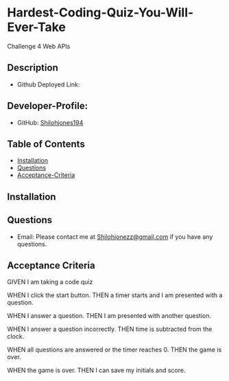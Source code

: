 # Hardest-Coding-Quiz-You-Will-Ever-Take
Challenge 4 Web APIs

## Description

* Github Deployed Link:
## Developer-Profile:
* GitHub: [Shilohjones194](https://github.com/Shilohjones194)

## Table of Contents
* [Installation](#installation)
* [Questions](#questions)
* [Acceptance-Criteria](#acceptance-criteria)



## Installation

## Questions
* Email: Please contact me at [Shilohjonezz@gmail.com](mailto:Shilohjonezz@gmail.com) if you have any questions.


## Acceptance Criteria

GIVEN I am taking a code quiz

WHEN I click the start button.
THEN a timer starts and I am presented with a question.

WHEN I answer a question.
THEN I am presented with another question.

WHEN I answer a question incorrectly.
THEN time is subtracted from the clock.

WHEN all questions are answered or the timer reaches 0.
THEN the game is over.

WHEN the game is over.
THEN I can save my initials and score.
